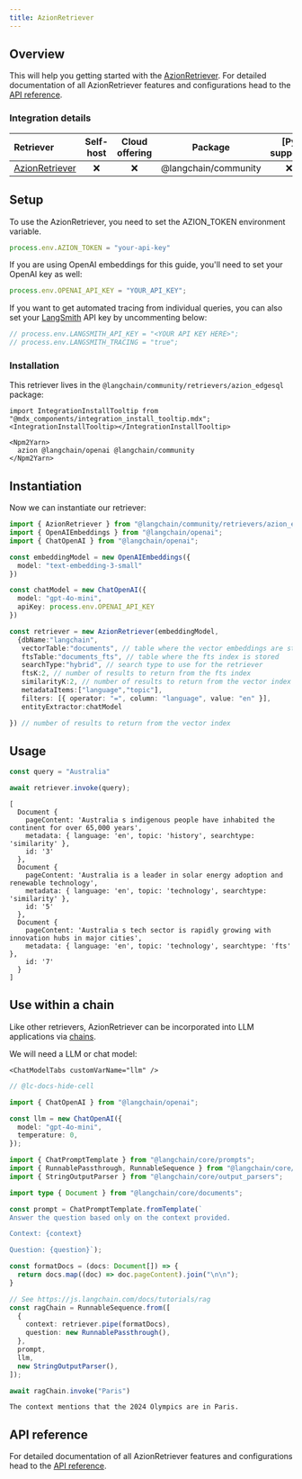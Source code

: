 ```yaml
---
title: AzionRetriever
---
```


## Overview

This will help you getting started with the [AzionRetriever](/oss/concepts/#retrievers). For detailed documentation of all AzionRetriever features and configurations head to the [API reference](https://api.js.langchain.com/classes/_langchain_community.retrievers_azion_edgesql.AzionRetriever.html).

### Integration details


| Retriever | Self-host | Cloud offering | Package | [Py support] |
| :--- | :---: | :---: | :---: | :---: |
[AzionRetriever](https://api.js.langchain.com/classes/_langchain_community.retrievers_azion_edgesql.AzionRetriever.html) | ❌ | ❌ | @langchain/community | ❌ |


## Setup

To use the AzionRetriever, you need to set the AZION_TOKEN environment variable.

```typescript
process.env.AZION_TOKEN = "your-api-key"
```

If you are using OpenAI embeddings for this guide, you'll need to set your OpenAI key as well:

```typescript
process.env.OPENAI_API_KEY = "YOUR_API_KEY";
```
If you want to get automated tracing from individual queries, you can also set your [LangSmith](https://docs.smith.langchain.com/) API key by uncommenting below:

```typescript
// process.env.LANGSMITH_API_KEY = "<YOUR API KEY HERE>";
// process.env.LANGSMITH_TRACING = "true";
```

### Installation

This retriever lives in the `@langchain/community/retrievers/azion_edgesql` package:

```{=mdx}
import IntegrationInstallTooltip from "@mdx_components/integration_install_tooltip.mdx";
<IntegrationInstallTooltip></IntegrationInstallTooltip>

<Npm2Yarn>
  azion @langchain/openai @langchain/community
</Npm2Yarn>
```
## Instantiation

Now we can instantiate our retriever:


```typescript
import { AzionRetriever } from "@langchain/community/retrievers/azion_edgesql";
import { OpenAIEmbeddings } from "@langchain/openai";
import { ChatOpenAI } from "@langchain/openai";

const embeddingModel = new OpenAIEmbeddings({
  model: "text-embedding-3-small"
})

const chatModel = new ChatOpenAI({
  model: "gpt-4o-mini",
  apiKey: process.env.OPENAI_API_KEY
})

const retriever = new AzionRetriever(embeddingModel,
  {dbName:"langchain",
   vectorTable:"documents", // table where the vector embeddings are stored
   ftsTable:"documents_fts", // table where the fts index is stored
   searchType:"hybrid", // search type to use for the retriever
   ftsK:2, // number of results to return from the fts index
   similarityK:2, // number of results to return from the vector index
   metadataItems:["language","topic"],
   filters: [{ operator: "=", column: "language", value: "en" }],
   entityExtractor:chatModel

}) // number of results to return from the vector index
```
## Usage


```typescript
const query = "Australia"

await retriever.invoke(query);
```
```output
[
  Document {
    pageContent: 'Australia s indigenous people have inhabited the continent for over 65,000 years',
    metadata: { language: 'en', topic: 'history', searchtype: 'similarity' },
    id: '3'
  },
  Document {
    pageContent: 'Australia is a leader in solar energy adoption and renewable technology',
    metadata: { language: 'en', topic: 'technology', searchtype: 'similarity' },
    id: '5'
  },
  Document {
    pageContent: 'Australia s tech sector is rapidly growing with innovation hubs in major cities',
    metadata: { language: 'en', topic: 'technology', searchtype: 'fts' },
    id: '7'
  }
]
```
## Use within a chain

Like other retrievers, AzionRetriever can be incorporated into LLM applications via [chains](/oss/how-to/sequence/).

We will need a LLM or chat model:

```{=mdx}
<ChatModelTabs customVarName="llm" />
```
```typescript
// @lc-docs-hide-cell

import { ChatOpenAI } from "@langchain/openai";

const llm = new ChatOpenAI({
  model: "gpt-4o-mini",
  temperature: 0,
});
```


```typescript
import { ChatPromptTemplate } from "@langchain/core/prompts";
import { RunnablePassthrough, RunnableSequence } from "@langchain/core/runnables";
import { StringOutputParser } from "@langchain/core/output_parsers";

import type { Document } from "@langchain/core/documents";

const prompt = ChatPromptTemplate.fromTemplate(`
Answer the question based only on the context provided.

Context: {context}

Question: {question}`);

const formatDocs = (docs: Document[]) => {
  return docs.map((doc) => doc.pageContent).join("\n\n");
}

// See https://js.langchain.com/docs/tutorials/rag
const ragChain = RunnableSequence.from([
  {
    context: retriever.pipe(formatDocs),
    question: new RunnablePassthrough(),
  },
  prompt,
  llm,
  new StringOutputParser(),
]);
```


```typescript
await ragChain.invoke("Paris")
```
```output
The context mentions that the 2024 Olympics are in Paris.
```
## API reference

For detailed documentation of all AzionRetriever features and configurations head to the [API reference](https://api.js.langchain.com/classes/_langchain_community.retrievers_azion_edgesql.AzionRetriever.html).
